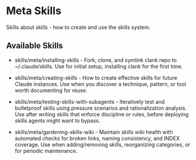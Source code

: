 # Meta Skills

Skills about skills - how to create and use the skills system.

## Available Skills

- skills/meta/installing-skills - Fork, clone, and symlink clank repo to ~/.claude/skills. Use for initial setup, installing clank for the first time.

- skills/meta/creating-skills - How to create effective skills for future Claude instances. Use when you discover a technique, pattern, or tool worth documenting for reuse.

- skills/meta/testing-skills-with-subagents - Iteratively test and bulletproof skills using pressure scenarios and rationalization analysis. Use after writing skills that enforce discipline or rules, before deploying skills agents might want to bypass.

- skills/meta/gardening-skills-wiki - Maintain skills wiki health with automated checks for broken links, naming consistency, and INDEX coverage. Use when adding/removing skills, reorganizing categories, or for periodic maintenance.

